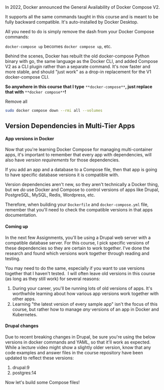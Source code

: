 In 2022, Docker announced the General Availability of Docker Compose V2.

It supports all the same commands taught in this course and is meant to be fully backward compatible. It's auto-installed by Docker Desktop.

All you need to do is simply remove the dash from your Docker Compose commands:

`docker-compose up` becomes `docker compose up`, etc.

Behind the scenes, Docker has rebuilt the old docker-compose Python binary with go, the same language as the Docker CLI, and added Compose V2 as a CLI plugin rather than a separate command. It's now faster and more stable, and should "just work" as a drop-in replacement for the V1 docker-compose CLI.

**So anywhere in this course that I type** `**docker-compose**`**, just replace that with** `**docker compose**`**!**

Remove all
```bash
sudo docker compose down --rmi all --volumes

```

## Version Dependencies in Multi-Tier Apps

#### App versions in Docker

Now that you're learning Docker Compose for managing multi-container apps, it's important to remember that every app with dependencies, will also have _version requirements_ for those dependencies.

If you add an app and a database to a Compose file, then that app is going to have specific database versions it is compatible with.

Version dependencies aren't new, so they aren't technically a Docker thing, but we _*do*_ use Docker and Compose to control versions of apps like Drupal, PostgreSQL, MySQL, Redis, Wordpress, etc.

Therefore, when building your `Dockerfile` and `docker-compose.yml` file, remember that you'll need to check the compatible versions in that apps documentation.

#### Coming up

In the next few Assignments, you'll be using a Drupal web server with a compatible database server. For this course, I pick specific versions of these dependencies so they are certain to work together. I've done the research and found which versions work together through reading and testing.

You may need to do the same, especially if you want to use versions together that I haven't tested.  I will often leave old versions in this course (as long as they still work) for several reasons:

1. During your career, you'll be running lots of old versions of apps. It's worthwhile learning about how various app versions work together with other apps.   
2. Learning "the latest version of every sample app" isn't the focus of this course, but rather how to manage _*any*_ versions of an app in Docker and Kubernetes.

#### Drupal changes

Due to recent breaking changes in Drupal, be sure you're using the below versions in docker commands and YAML, so that it'll work as expected. While a lecture video might show a slightly older version, know that any code examples and answer files in the course repository have been updated to reflect these versions:

1. drupal:9
2. postgres:14

Now let's build some Compose files!